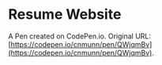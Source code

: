 # Resume Website

A Pen created on CodePen.io. Original URL: [https://codepen.io/cnmunn/pen/QWjqmBv](https://codepen.io/cnmunn/pen/QWjqmBv).


